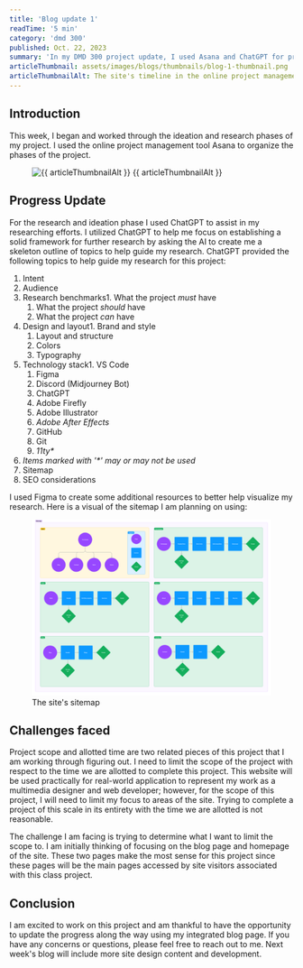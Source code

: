 ```yaml
---
title: 'Blog update 1'
readTime: '5 min'
category: 'dmd 300'
published: Oct. 22, 2023
summary: 'In my DMD 300 project update, I used Asana and ChatGPT for project management, focusing on the blog page and homepage.'
articleThumbnail: assets/images/blogs/thumbnails/blog-1-thumbnail.png
articleThumbnailAlt: The site's timeline in the online project management tool Asana.
---
```


<section class="sectionWrapper">

## Introduction

This week, I began and worked through the ideation and research phases of my project. I used the online project management tool Asana to organize the phases of the project.

<figure class="articleFigure" id="articleFigure-1"><img class="-img-shadow-rg" src="{{ articleThumbnail }}" alt="{{ articleThumbnailAlt }}">
<label class="-sm-em" for="articleFigure-1">{{ articleThumbnailAlt }}</label>
</figure>

</section>
<section class="sectionWrapper">

## Progress Update

For the research and ideation phase I used <a class="__inline-link"><span>ChatGPT</span></a> to assist in my researching efforts. I utilized ChatGPT to help me focus on establishing a solid framework for further research by asking the AI to create me a skeleton outline of topics to help guide my research. ChatGPT provided the following topics to help guide my research for this project:

1.  Intent
2.  Audience
3.  Research benchmarks1.  What the project _must_ have
    1.  What the project _should_ have
    2.  What the project _can_ have
4.  Design and layout1.  Brand and style
    1.  Layout and structure
    2.  Colors
    3.  Typography
5.  Technology stack1.  VS Code
    1.  Figma
    2.  Discord (Midjourney Bot)
    3.  ChatGPT
    4.  Adobe Firefly
    5.  Adobe Illustrator
    6.  _Adobe After Effects_
    7.  GitHub
    8.  Git
    9.   _11ty\*_
6.  _Items marked with '\*' may or may not be used_
7.  Sitemap
8.  SEO considerations

I used Figma to create some additional resources to better help visualize my research. Here is a visual of the sitemap I am planning on using:

<figure class="articleFigure" id="articleFigure-2"><img class="-img-shadow-rg" src="/assets/images/blogs/blog-1/Sitemap.png" alt="The site's sitemap">
<label class="-sm-em" for="articleFigure-2">The site's sitemap</label>
</figure>

## Challenges faced

Project scope and allotted time are two related pieces of this project that I am working through figuring out. I need to limit the scope of the project with respect to the time we are allotted to complete this project. This website will be used practically for real-world application to represent my work as a multimedia designer and web developer; however, for the scope of this project, I will need to limit my focus to areas of the site. Trying to complete a project of this scale in its entirety with the time we are allotted is not reasonable.

The challenge I am facing is trying to determine what I want to limit the scope to. I am initially thinking of focusing on the blog page and homepage of the site. These two pages make the most sense for this project since these pages will be the main pages accessed by site visitors associated with this class project.

## Conclusion

I am excited to work on this project and am thankful to have the opportunity to update the progress along the way using my integrated blog page. If you have any concerns or questions, please feel free to <a class="__inline-link"><span>reach out to me</span></a>. Next week's blog will include more site design content and development.

</section>